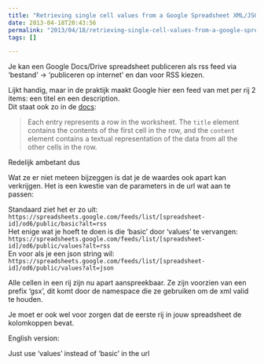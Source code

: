 ```yaml
---
title: "Retrieving single cell values from a Google Spreadsheet XML/JSON feed"
date: 2013-04-18T20:43:56
permalink: "2013/04/18/retrieving-single-cell-values-from-a-google-spreadsheet-xmljson-feed/"
tags: []

---
```

Je kan een Google Docs/Drive spreadsheet publiceren als rss feed via ‘bestand’ -> ‘publiceren op internet’ en dan voor RSS kiezen.

Lijkt handig, maar in de praktijk maakt Google hier een feed van met per rij 2 items: een titel en een description.  
Dit staat ook zo in de [docs](https://developers.google.com/google-apps/spreadsheets/#working_with_list-based_feeds "https://developers.google.com/google-apps/spreadsheets/#working_with_list-based_feeds"):

> Each entry represents a row in the worksheet. The `title` element contains the contents of the first cell in the row, and the `content` element contains a textual representation of the data from all the other cells in the row.

Redelijk ambetant dus

Wat ze er niet meteen bijzeggen is dat je de waardes ook apart kan verkrijgen. Het is een kwestie van de parameters in de url wat aan te passen:

Standaard ziet het er zo uit:  
`https://spreadsheets.google.com/feeds/list/[spreadsheet-id]/od6/public/basic?alt=rss`  
Het enige wat je hoeft te doen is die ‘basic’ door ‘values’ te vervangen:  
`https://spreadsheets.google.com/feeds/list/[spreadsheet-id]/od6/public/values?alt=rss`  
En voor als je een json string wil:  
`https://spreadsheets.google.com/feeds/list/[spreadsheet-id]/od6/public/values?alt=json`

Alle cellen in een rij zijn nu apart aanspreekbaar. Ze zijn voorzien van een prefix ‘gsx’, dit komt door de namespace die ze gebruiken om de xml valid te houden.

Je moet er ook wel voor zorgen dat de eerste rij in jouw spreadsheet de kolomkoppen bevat.

English version:

Just use ‘values’ instead of ‘basic’ in the url
